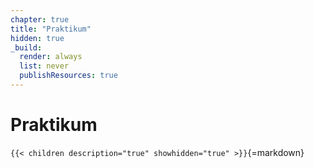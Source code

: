```yaml
---
chapter: true
title: "Praktikum"
hidden: true
_build:
  render: always
  list: never
  publishResources: true
---
```



# Praktikum


`{{< children description="true" showhidden="true" >}}`{=markdown}
